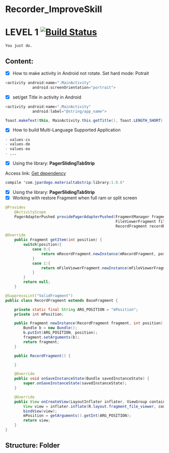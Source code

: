 # Recorder_ImproveSkill
# LEVEL 1 [![Build Status](https://travis-ci.org/nomensa/jquery.hide-show.svg)](https://travis-ci.org/nomensa/jquery.hide-show.svg?branch=master)

   ```You just do.```
  
## Content:
- [x] How to make activity in Android not rotate. Set hard mode: Potrait
```java
<activity android:name=".MainActivity"
            android:screenOrientation="portrait">
```
- [x] set/get Title in activity in Android
```java
<activity android:name=".MainActivity"
            android:label="@string/app_name">
```
```java
Toast.makeText(this, MainActivity.this.getTitle(), Toast.LENGTH_SHORT).show();
```
- [x] How to build Multi-Language Supported Application
```java
- values-cs
- values-de
- values-eo
- ...
```
- [x] Using the library: <b>PagerSlidingTabStrip</b>
<p>Access link: <a href="https://github.com/astuetz/PagerSlidingTabStrip" rel="nofollow">Get dependency</a></p>

```java
compile 'com.jpardogo.materialtabstrip:library:1.0.6'
```
- [x] Using the library: <b>PagerSlidingTabStrip</b>
- [x] Working with restore Fragment when full ram or split screen

```java
@Provides
    @ActivityScope
    PagerAdapterPushed providePagerAdapterPushed(FragmentManager fragmentManager, TitleStringUtils titleStringUtils,
                                                 FileViewerFragment fileViewerFragment,
                                                 RecordFragment recordFragment) { return new PagerAdapterPushed(fragmentManager, titleStringUtils, fileViewerFragment, recordFragment); }
```

```java
@Override
    public Fragment getItem(int position) {
        switch(position){
            case 0:{
                return mRecordFragment.newInstance(mRecordFragment, position);
            }
            case 1:{
                return mFileViewerFragment.newInstance(mFileViewerFragment, position);
            }
        }
        return null;
    }
```

```java
@SuppressLint("ValidFragment")
public class RecordFragment extends BaseFragment {

    private static final String ARG_POSITION = "mPosition";
    private int mPosition;

    public Fragment newInstance(RecordFragment fragment, int position) {
        Bundle b = new Bundle();
        b.putInt(ARG_POSITION, position);
        fragment.setArguments(b);
        return fragment;
    }

    public RecordFragment() {

    }

    @Override
    public void onSaveInstanceState(Bundle savedInstanceState) {
        super.onSaveInstanceState(savedInstanceState);
    }

    @Override
    public View onCreateView(LayoutInflater inflater, ViewGroup container, Bundle savedInstanceState) {
        View view = inflater.inflate(R.layout.fragment_file_viewer, container, false);
        bindView(view);
        mPosition = getArguments().getInt(ARG_POSITION);
        return view;
    }
}
```
## Structure: Folder




